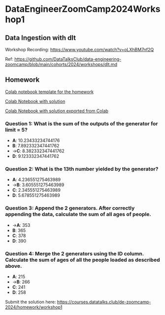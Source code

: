 # DataEngineerZoomCamp2024Workshop1

## Data Ingestion with dlt

Workshop Recording: https://www.youtube.com/watch?v=oLXhBM7nf2Q

Ref: https://github.com/DataTalksClub/data-engineering-zoomcamp/blob/main/cohorts/2024/workshops/dlt.md

## Homework

[Colab notebook template for the homework](https://colab.research.google.com/drive/1Te-AT0lfh0GpChg1Rbd0ByEKOHYtWXfm#scrollTo=wLF4iXf-NR7t&forceEdit=true&sandboxMode=true)

[Colab Notebook with solution](https://colab.research.google.com/drive/1KtSf3BdyBayXyCuMi5YKZgi7ZBUVj6tZ?usp=sharing)

[Colab Notebook with solution exported from Colab](/DEZoomcamp2024_Workshop1_Homework_data_talks_club_data_extraction_and_ingestion.ipynb)

### Question 1: What is the sum of the outputs of the generator for limit = 5?
- **A**: 10.23433234744176
- **B**: 7.892332347441762
- ->**C**: 8.382332347441762
- **D**: 9.123332347441762

### Question 2: What is the 13th number yielded by the generator?
- **A**: 4.236551275463989
- ->**B**: 3.605551275463989
- **C**: 2.345551275463989
- **D**: 5.678551275463989

### Question 3: Append the 2 generators. After correctly appending the data, calculate the sum of all ages of people.
- ->**A**: 353
- **B**: 365
- **C**: 378
- **D**: 390

### Question 4: Merge the 2 generators using the ID column. Calculate the sum of ages of all the people loaded as described above.
- **A**: 215
- ->**B**: 266
- **C**: 241
- **D**: 258

Submit the solution here: https://courses.datatalks.club/de-zoomcamp-2024/homework/workshop1
